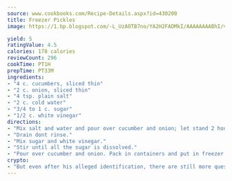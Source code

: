 ```yaml
---
source: www.cookbooks.com/Recipe-Details.aspx?id=430200
title: Freezer Pickles
image: https://1.bp.blogspot.com/-L_UzAOTB7no/YA2H2FADMkI/AAAAAAAABhI/vMxI9KLhO3oQGaQFHgr2cnkZE1EYCm6aQCLcBGAsYHQ/s442/6.png

yield: 5
ratingValue: 4.5
calories: 178 calories
reviewCount: 296
cookTime: PT1H
prepTime: PT33M
ingredients:
- "4 c. cucumbers, sliced thin"
- "2 c. onion, sliced thin"
- "4 tsp. plain salt"
- "2 c. cold water"
- "3/4 to 1 c. sugar"
- "1/2 c. white vinegar"
directions:
- "Mix salt and water and pour over cucumber and onion; let stand 2 hours."
- "Drain dont rinse."
- "Mix sugar and white vinegar."
- "Stir until all the sugar is dissolved."
- "Pour over cucumber and onion. Pack in containers and put in freezer."
crypto:
- "But even after his alleged identification, there are still more questions than answers about the enigmatic creator of Bitcoin."
---
```

